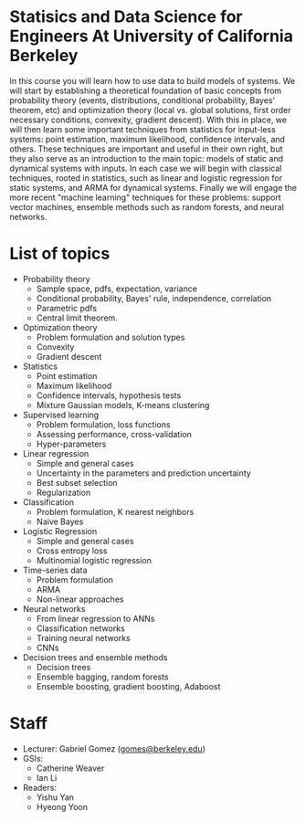 # Statisics and Data Science for Engineers At University of California Berkeley

  In this course you will learn how to use data to build models of systems. We will start by establishing a theoretical foundation of basic concepts from probability theory (events, distributions, conditional probability, Bayes' theorem, etc) and optimization theory (local vs. global solutions, first order necessary conditions, convexity, gradient descent). With this in place, we will then learn some important techniques from statistics for input-less systems: point estimation, maximum likelihood, confidence intervals, and others. These techniques are important and useful in their own right, but they also serve as an introduction to the main topic: models of static and dynamical systems with inputs. In each case we will begin with classical techniques, rooted in statistics, such as linear and logistic regression for static systems, and ARMA for dynamical systems. Finally we will engage the more recent "machine learning" techniques for these problems: support vector machines, ensemble methods such as random forests, and neural networks.

# List of topics
+ Probability theory
  + Sample space, pdfs, expectation, variance
  + Conditional probability, Bayes' rule, independence, correlation
  + Parametric pdfs
  + Central limit theorem. 
+ Optimization theory
  + Problem formulation and solution types
  + Convexity
  + Gradient descent
+ Statistics
  + Point estimation
  + Maximum likelihood
  + Confidence intervals, hypothesis tests
  + Mixture Gaussian models, K-means clustering
+ Supervised learning
  + Problem formulation, loss functions
  + Assessing performance, cross-validation
  + Hyper-parameters
+ Linear regression
  + Simple and general cases
  + Uncertainty in the parameters and prediction uncertainty
  + Best subset selection
  + Regularization
+ Classification
  + Problem formulation, K nearest neighbors
  + Naive Bayes
+ Logistic Regression
  + Simple and general cases
  + Cross entropy loss
  + Multinomial logistic regression
+ Time-series data
  + Problem formulation
  + ARMA
  + Non-linear approaches
+ Neural networks
  + From linear regression to ANNs
  + Classification networks
  + Training neural networks
  + CNNs
+ Decision trees and ensemble methods
  + Decision trees
  + Ensemble bagging, random forests
  + Ensemble boosting, gradient boosting, Adaboost
 
# Staff
+ Lecturer: Gabriel Gomez (gomes@berkeley.edu)
+ GSIs:
  + Catherine Weaver
  + Ian Li
+ Readers:
  + Yishu Yan
  + Hyeong Yoon
